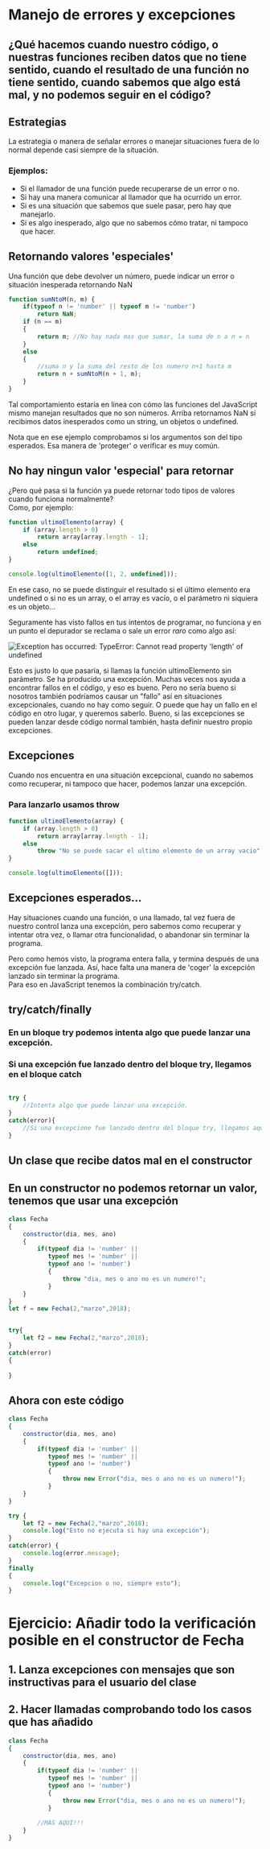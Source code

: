 [//]: # ( spellcheck-language es )
<!-- Global site tag (gtag.js) - Google Analytics -->
<script async src="https://www.googletagmanager.com/gtag/js?id=UA-58458282-5"></script>
<script>
  window.dataLayer = window.dataLayer || [];
  function gtag(){dataLayer.push(arguments);}
  gtag('js', new Date());

  gtag('config', 'UA-58458282-5');
</script>

# Manejo de errores y excepciones

## ¿Qué hacemos cuando nuestro código, o nuestras funciones reciben datos que no tiene sentido, cuando el resultado de una función no tiene sentido, cuando sabemos que algo está mal, y no podemos seguir en el código?

## Estrategias
La estrategia o manera de señalar errores o manejar situaciones fuera de lo normal depende casi siempre de la situación. <br/>
### Ejemplos:
* Si el llamador de una función puede recuperarse de un error o no.
* Si hay una manera comunicar al llamador que ha ocurrido un error.
* Si es una situación que sabemos que suele pasar, pero hay que manejarlo.
* Si es algo inesperado, algo que no sabemos cómo tratar, ni tampoco que hacer.


## Retornando valores 'especiales'
Una función que debe devolver un número, puede indicar un error o situación inesperada retornando NaN
```javascript
function sumNtoM(n, m) {
    if(typeof n != 'number' || typeof m != 'number')
        return NaN;
    if (n == m)
    {
        return m; //No hay nada mas que sumar, la suma de n a n = n
    }
    else
    {
        //suma n y la suma del resto de los numero n+1 hasta m
        return n + sumNtoM(n + 1, m);
    }
}
```
Tal comportamiento estaría en línea con cómo las funciones del JavaScript mismo manejan resultados que no son números.
Arriba retornamos <span class="hljs-literal">NaN</span> si recibimos datos inesperados como un string, un objetos o undefined.

Nota que en ese ejemplo comprobamos si los argumentos son del tipo esperados. Esa manera de 'proteger' o verificar es muy común. 

## No hay ningun valor 'especial' para retornar
¿Pero qué pasa si la función ya puede retornar todo tipos de valores cuando funciona normalmente?<br/>Como, por ejemplo:
```javascript
function ultimoElemento(array) {
    if (array.length > 0)
        return array[array.length - 1];
    else
        return undefined;
}

console.log(ultimoElemento([1, 2, undefined])); 
```

En ese caso, no se puede distinguir el resultado si el último elemento era <span class="hljs-literal">undefined</span> o si no es un array, o el array es vacío, o el parámetro ni siquiera es un objeto...

Seguramente has visto fallos en tus intentos de programar, no funciona y en un punto el depurador se reclama o sale un error _raro_ como algo así:

<img src="./TypeException.png" alt="Exception has occurred: TypeError: Cannot read property 'length' of undefined" title="Exception has occurred: TypeError: Cannot read property 'length' of undefined">

Esto es justo lo que pasaría, si llamas la función  <span class="hljs-title">ultimoElemento</span> sin parámetro. Se ha producido una excepción. Muchas veces nos ayuda a encontrar fallos en el código, y eso es bueno. Pero no sería bueno si nosotros también podríamos causar un "fallo" así en situaciones excepcionales, cuando no hay como seguir. O puede que hay un fallo en el código en otro lugar, y queremos saberlo. Bueno, si las excepciones se pueden lanzar desde código normal también, hasta definir nuestro propio excepciones.

## Excepciones

Cuando nos encuentra en una situación excepcional, cuando no sabemos como recuperar, ni tampoco que hacer, podemos lanzar una excepción. 
### Para lanzarlo usamos <span class="hljs-keyword">throw</span>

```javascript
function ultimoElemento(array) {
    if (array.length > 0)
        return array[array.length - 1];
    else
        throw "No se puede sacar el ultimo elemento de un array vacio";
}

console.log(ultimoElemento([])); 
```

## Excepciones esperados...

Hay situaciones cuando una función, o una llamado, tal vez fuera de nuestro control lanza una excepción, pero sabemos como recuperar y intentar otra vez, o llamar otra funcionalidad, o abandonar sin terminar la programa.

Pero como hemos visto, la programa entera falla, y termina después de una excepción fue lanzada.
Así, hace falta una manera de 'coger' la excepción lanzado sin terminar la programa.<br/> 
Para eso en JavaScript tenemos la combinación <span class="hljs-keyword">try/catch</span>.

## <span class="hljs-keyword">try/catch/finally</span>

### En un bloque <span class="hljs-keyword">try</span> podemos intenta algo que puede lanzar una excepción.
### Si una excepción fue lanzado dentro del bloque <span class="hljs-keyword">try</span>, llegamos en el bloque <span class="hljs-keyword">catch</span>

```javascript

try {
    //Intenta algo que puede lanzar una excepción.
}
catch(error){
    //Si una excepcione fue lanzado dentro del bloque try, llegamos aqui
}

```

## Un clase que recibe datos mal en el constructor
## En un constructor no podemos retornar un valor, tenemos que usar una excepción
```javascript
class Fecha
{
    constructor(dia, mes, ano)
    {
        if(typeof dia != 'number' || 
           typeof mes != 'number' || 
           typeof ano != 'number')
           {
               throw "dia, mes o ano no es un numero!";
           }
    }
}
let f = new Fecha(2,"marzo",2018);


try{
    let f2 = new Fecha(2,"marzo",2018);
}
catch(error)
{
    
}

```

## Ahora con este código

```javascript
class Fecha
{
    constructor(dia, mes, ano)
    {
        if(typeof dia != 'number' || 
           typeof mes != 'number' || 
           typeof ano != 'number')
           {
               throw new Error("dia, mes o ano no es un numero!");
           }
    }
}

try {
    let f2 = new Fecha(2,"marzo",2018);
    console.log("Esto no ejecuta si hay una excepción");
}
catch(error) {
    console.log(error.message);    
}
finally
{
    console.log("Excepcion o no, siempre esto");
}
```

# Ejercicio: Añadir todo la verificación posible en el constructor de Fecha

## 1. Lanza excepciones con mensajes que son instructivas para el usuario del clase
## 2. Hacer llamadas comprobando todo los casos que has añadido


```javascript
class Fecha
{
    constructor(dia, mes, ano)
    {
        if(typeof dia != 'number' || 
           typeof mes != 'number' || 
           typeof ano != 'number')
           {
               throw new Error("dia, mes o ano no es un numero!");
           }
        
        //MAS AQUI!!!
    }
}